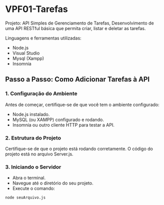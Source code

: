 # VPF01-Tarefas
Projeto: API Simples de Gerenciamento de Tarefas, Desenvolvimento de uma API RESTful básica que permita criar, listar e deletar as tarefas. 

Linguagens e ferramentas utilizadas:
- Node.js
- Visual Studio
- Mysql (Xampp)
- Insomnia

## Passo a Passo: Como Adicionar Tarefas à API
### 1. Configuração do Ambiente
Antes de começar, certifique-se de que você tem o ambiente configurado:

- Node.js instalado.
- MySQL (ou XAMPP) configurado e rodando.
- Insomnia ou outro cliente HTTP para testar a API.

### 2. Estrutura do Projeto
Certifique-se de que o projeto está rodando corretamente. O código do projeto está no arquivo Server.js.

### 3. Iniciando o Servidor
- Abra o terminal.
- Navegue até o diretório do seu projeto.
- Execute o comando:

```bash
node seuArquivo.js
```
